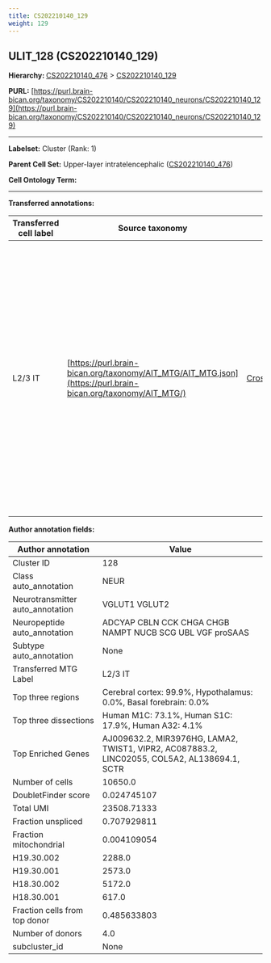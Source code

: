 ```yaml
---
title: CS202210140_129
weight: 129
---
```

## ULIT_128 (CS202210140_129)
<b>Hierarchy: </b>
[CS202210140_476](../CS202210140_476) >
[CS202210140_129](../CS202210140_129)

**PURL:** [https://purl.brain-bican.org/taxonomy/CS202210140/CS202210140_neurons/CS202210140_129](https://purl.brain-bican.org/taxonomy/CS202210140/CS202210140_neurons/CS202210140_129)

---


**Labelset:** Cluster (Rank: 1)

**Parent Cell Set:** Upper-layer intratelencephalic ([CS202210140_476](../CS202210140_476))



**Cell Ontology Term:** 

[MARKER GENES.]: #


---

[TRANSFERRED ANNOTATIONS.]: #


**Transferred annotations:**

| Transferred cell label | Source taxonomy | Source node accession | Algorithm name | Comment |
|------------------------|-----------------|-----------------------|----------------|---------|
|L2/3 IT|[https://purl.brain-bican.org/taxonomy/AIT_MTG/AIT_MTG.json](https://purl.brain-bican.org/taxonomy/AIT_MTG/)|[CrossArea_subclass:58570ade17](https://purl.brain-bican.org/taxonomy/AIT_MTG/CrossArea_subclass_58570ade17)||We performed PCA (50 components) on our full dataset, trained a random forest classifier (scikit-learn, class_ weight=‘balanced’, max_depth=50) on the MTG labels, and then predicted labels for all cells. We labeled each cluster with the mode of its constituent cells if two conditions were met: more than 0.8 of predicted labels matched the mode, and the mean probability of these pre- dictions was greater than 0.8.|

[AUTHOR ANNOTATION FIELDS.]: #


**Author annotation fields:**

| Author annotation | Value |
|-------------------|-------|
|Cluster ID|128|
|Class auto_annotation|NEUR|
|Neurotransmitter auto_annotation|VGLUT1 VGLUT2|
|Neuropeptide auto_annotation|ADCYAP CBLN CCK CHGA CHGB NAMPT NUCB SCG UBL VGF proSAAS|
|Subtype auto_annotation|None|
|Transferred MTG Label|L2/3 IT|
|Top three regions|Cerebral cortex: 99.9%, Hypothalamus: 0.0%, Basal forebrain: 0.0%|
|Top three dissections|Human M1C: 73.1%, Human S1C: 17.9%, Human A32: 4.1%|
|Top Enriched Genes|AJ009632.2, MIR3976HG, LAMA2, TWIST1, VIPR2, AC087883.2, LINC02055, COL5A2, AL138694.1, SCTR|
|Number of cells|10650.0|
|DoubletFinder score|0.024745107|
|Total UMI|23508.71333|
|Fraction unspliced|0.707929811|
|Fraction mitochondrial|0.004109054|
|H19.30.002|2288.0|
|H19.30.001|2573.0|
|H18.30.002|5172.0|
|H18.30.001|617.0|
|Fraction cells from top donor|0.485633803|
|Number of donors|4.0|
|subcluster_id|None|
